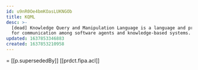 ```yaml
---
id: u9nR0Oe4bmKOasLUKNGOb
title: KQML
desc: >-
  [dead] Knowledge Query and Manipulation Language is a language and protocol
  for communication among software agents and knowledge-based systems.
updated: 1637853346883
created: 1637853210958
---
```




= [[p.supersededBy]] [[prdct.fipa.acl]]
